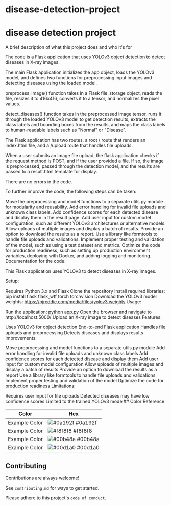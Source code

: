 # disease-detection-project
# disease detection project 

A brief description of what this project does and who it's for

The code is a Flask application that uses YOLOv3 object detection to detect diseases in X-ray images.

The main Flask application initializes the app object, loads the YOLOv3 model, and defines two functions for preprocessing input images and detecting diseases using the loaded model.

preprocess_image() function takes in a Flask file_storage object, reads the file, resizes it to 416x416, converts it to a tensor, and normalizes the pixel values.

detect_diseases() function takes in the preprocessed image tensor, runs it through the loaded YOLOv3 model to get detection results, extracts the class labels and bounding boxes from the results, and maps the class labels to human-readable labels such as "Normal" or "Disease".

The Flask application has two routes, a root / route that renders an index.html file, and a /upload route that handles file uploads.

When a user submits an image file upload, the flask application checks if the request method is POST, and if the user provided a file. If so, the image is preprocessed, passed through the detection model, and the results are passed to a result.html template for display.

There are no errors in the code.

To further improve the code, the following steps can be taken:

Move the preprocessing and model functions to a separate utils.py module for modularity and reusability.
Add error handling for invalid file uploads and unknown class labels.
Add confidence scores for each detected disease and display them in the result page.
Add user input for custom model configuration, such as different YOLOv3 architectures or alternative models.
Allow uploads of multiple images and display a batch of results.
Provide an option to download the results as a report.
Use a library like formtools to handle file uploads and validations.
Implement proper testing and validation of the model, such as using a test dataset and metrics.
Optimize the code for production readiness, such as setting up production environment variables, deploying with Docker, and adding logging and monitoring.
Documentation for the code:

This Flask application uses YOLOv3 to detect diseases in X-ray images.

Setup:

Requires Python 3.x and Flask
Clone the repository
Install required libraries: pip install flask flask_wtf torch torchvision
Download the YOLOv3 model weights: https://pjreddie.com/media/files/yolov3.weights
Usage:

Run the application: python app.py
Open the browser and navigate to http://localhost:5000/
Upload an X-ray image to detect diseases
Features:

Uses YOLOv3 for object detection
End-to-end Flask application
Handles file uploads and preprocessing
Detects diseases and displays results
Improvements:

Move preprocessing and model functions to a separate utils.py module
Add error handling for invalid file uploads and unknown class labels
Add confidence scores for each detected disease and display them
Add user input for custom model configuration
Allow uploads of multiple images and display a batch of results
Provide an option to download the results as a report
Use a library like formtools to handle file uploads and validations
Implement proper testing and validation of the model
Optimize the code for production readiness
Limitations:

Requires user input for file uploads
Detected diseases may have low confidence scores
Limited to the trained YOLOv3 model## Color Reference

| Color             | Hex                                                                |
| ----------------- | ------------------------------------------------------------------ |
| Example Color | ![#0a192f](https://via.placeholder.com/10/0a192f?text=+) #0a192f |
| Example Color | ![#f8f8f8](https://via.placeholder.com/10/f8f8f8?text=+) #f8f8f8 |
| Example Color | ![#00b48a](https://via.placeholder.com/10/00b48a?text=+) #00b48a |
| Example Color | ![#00d1a0](https://via.placeholder.com/10/00b48a?text=+) #00d1a0 |


## Contributing

Contributions are always welcome!

See `contributing.md` for ways to get started.

Please adhere to this project's `code of conduct`.


